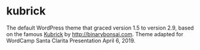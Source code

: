 kubrick
=======

The default WordPress theme that graced version 1.5 to version 2.9, based on the famous <a href="http://binarybonsai.com/kubrick/">Kubrick</a> by <a href="Michael Heilmann">http://binarybonsai.com</a>. Theme adapted for WordCamp Santa Clarita Presentation April 6, 2019.
